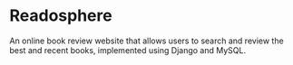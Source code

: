 # Readosphere
An online book review website that allows users to search and review the best and recent books, implemented using Django and MySQL.
